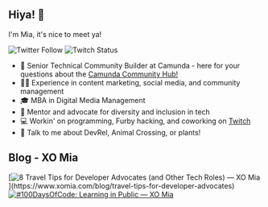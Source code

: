 ## Hiya! 👋
I'm Mia, it's nice to meet ya!

![Twitter Follow](https://img.shields.io/twitter/follow/xomiamoore?style=social) ![Twitch Status](https://img.shields.io/twitch/status/xomiamoore?style=social)

* 🧡 Senior Technical Community Builder at Camunda - here for your questions about the [Camunda Community Hub!](https://github.com/camunda-community-hub)
* 👯‍♀️ Experience in content marketing, social media, and community management
* 🎓 MBA in Digital Media Management
* 💫 Mentor and advocate for diversity and inclusion in tech
* 💻 Workin' on programming, Furby hacking, and coworking on [Twitch](http://www.twitch.tv/xomiamoore)
* 💬 Talk to me about DevRel, Animal Crossing, or plants!

<!-- blog-post-list:start -->
## Blog \- XO Mia



[![8 Travel Tips for Developer Advocates (and Other Tech Roles) — XO Mia](https://raw.githubusercontent.com/xomiamoore/xomiamoore/main/blog-post-list-output/Blog_-_XO_Mia/8_Travel_Tips_for_Developer_Advocates_(and_Other_Tech_Roles)_—_XO_Mia.svg)](https://www.xomia.com/blog/travel-tips-for-developer-advocates)
[![#100DaysOfCode: Learning in Public — XO Mia](https://raw.githubusercontent.com/xomiamoore/xomiamoore/main/blog-post-list-output/Blog_-_XO_Mia/_100DaysOfCode__Learning_in_Public_—_XO_Mia.svg)](https://www.xomia.com/blog/learning-in-public)


<!-- blog-post-list:end -->
